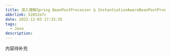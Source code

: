 ```yaml
---
title: 深入理解Spring BeanPostProcessor & InstantiationAwareBeanPostProcessor
abbrlink: 52652e7c
date: 2022-12-03 17:33:35
tags:
  - Java
description: 
---
```


内容待补充
